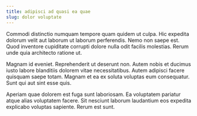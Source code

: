```yaml
---
title: adipisci ad quasi ea quae
slug: dolor voluptate
---
```


Commodi distinctio numquam tempore quam quidem ut culpa. Hic expedita dolorum velit aut laborum ut laborum perferendis. Nemo non saepe est. Quod inventore cupiditate corrupti dolore nulla odit facilis molestias. Rerum unde quia architecto ratione ut.

Magnam id eveniet. Reprehenderit ut deserunt non. Autem nobis et ducimus iusto labore blanditiis dolorem vitae necessitatibus. Autem adipisci facere quisquam saepe totam. Magnam et ea ex soluta voluptas eum consequatur. Sunt qui aut sint esse quis.

Aperiam quae dolorem est fuga sunt laboriosam. Ea voluptatem pariatur atque alias voluptatem facere. Sit nesciunt laborum laudantium eos expedita explicabo voluptas sapiente. Rerum est sunt.
